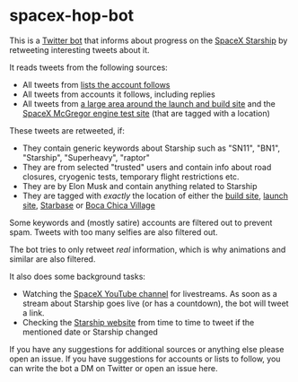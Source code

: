 # spacex-hop-bot
This is a [Twitter bot](https://twitter.com/wenhopbot) that informs about progress on the [SpaceX Starship](https://www.spacex.com/vehicles/starship/) by retweeting interesting tweets about it.

It reads tweets from the following sources:
* All tweets from [lists the account follows](https://twitter.com/wenhopbot/lists)
* All tweets from accounts it follows, including replies
* All tweets from [a large area around the launch and build site](https://mapper.acme.com/?ll=26.00002,-97.07932&z=10&t=M&marker0=25.98750%2C-97.18639%2CSpaceX%20South%20Texas%20launch%20site&marker1=26.39190%2C-96.71811%2C26.3919%20-96.7181&marker2=25.52629%2C-97.43501%2C25.5263%20-97.4350) and the [SpaceX McGregor engine test site](https://mapper.acme.com/?ll=31.39966,-97.46246&z=12&t=M&marker0=31.39930%2C-97.46250%2C31.399308%20-97.462496&marker1=31.34836%2C-97.51740%2Cunnamed&marker2=31.48314%2C-97.36530%2C6.0%20km%20NE%20of%20McGregor%20TX) (that are tagged with a location)

These tweets are retweeted, if:
* They contain generic keywords about Starship such as "SN11", "BN1", "Starship", "Superheavy", "raptor"
* They are from selected "trusted" users and contain info about road closures, cryogenic tests, temporary flight restrictions etc.
* They are by Elon Musk and contain anything related to Starship
* They are tagged with *exactly* the location of either the [build site](https://twitter.com/places/124bed061054f000), [launch site](https://twitter.com/places/124cb6de55957000), [Starbase](https://twitter.com/places/1380f3b60f972001) or [Boca Chica Village](https://twitter.com/places/07d9f0b85ac83003)

Some keywords and (mostly satire) accounts are filtered out to prevent spam. Tweets with too many selfies are also filtered out.

The bot tries to only retweet *real* information, which is why animations and similar are also filtered.

It also does some background tasks: 
- Watching the [SpaceX YouTube channel](https://www.youtube.com/spacex/) for livestreams. As soon as a stream about Starship goes live (or has a countdown), the bot will tweet a link.
- Checking the [Starship website](https://www.spacex.com/vehicles/starship/) from time to time to tweet if the mentioned date or Starship changed

If you have any suggestions for additional sources or anything else please open an issue. 
If you have suggestions for accounts or lists to follow, you can write the bot a DM on Twitter or open an issue here.

